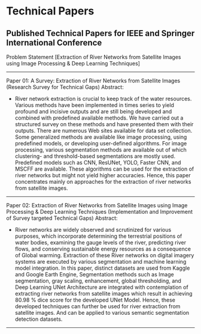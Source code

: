 # Technical Papers
## Published Technical Papers for IEEE and Springer International Conference

Problem Statement [Extraction of River Networks from Satellite Images using Image Processing &amp; Deep Learning Techniques]

____________________________________________________________________________________________________________________________________________

Paper 01: A Survey: Extraction of River Networks from Satellite Images (Research Survey for Technical Gaps)
Abstract: 
  - River network extraction is crucial to keep track of the water resources. Various methods have been implemented in times series to yield profound and incisive outputs and are still being developed and combined with predefined available methods. We have carried out a structured survey on these methods and have presented them with their outputs. There are numerous Web sites available for data set collection. Some generalized methods are available like image processing, using predefined models, or developing user-defined algorithms. For image processing, various segmentation methods are available out of which clustering- and threshold-based segmentations are mostly used. Predefined models such as CNN, ResUNet, YOLO, Faster CNN, and MSCFF are available. These algorithms can be used for the extraction of river networks but might not yield higher accuracies. Hence, this paper concentrates mainly on approaches for the extraction of river networks from satellite images.
____________________________________________________________________________________________________________________________________________

Paper 02: Extraction of River Networks from Satellite Images using Image Processing & Deep Learning Techniques (Implementation and Improvement of Survey targeted Technical Gaps)
Abstract: 
  - River networks are widely observed and scrutinized for various purposes, which incorporate determining the terrestrial positions of water bodies, examining the gauge levels of the river, predicting river flows, and conserving sustainable energy resources as a consequence of Global warming. Extraction of these River networks on digital imagery systems are executed by various segmentation and machine learning model integration. In this paper, distinct datasets are used from Kaggle and Google Earth Engine, Segmentation methods such as Image segmentation, gray scaling, enhancement, global thresholding, and Deep Learning UNet Architecture are integrated with contemplation of extracting river networks from satellite images which result in achieving 80.98 % dice score for the developed UNet Model. Hence, these developed techniques can further be used for river extraction from satellite images. And can be applied to various semantic segmentation detection datasets.
____________________________________________________________________________________________________________________________________________




